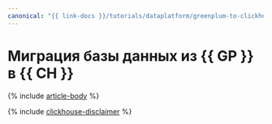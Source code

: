 ```yaml
---
canonical: "{{ link-docs }}/tutorials/dataplatform/greenplum-to-clickhouse"
---
```


# Миграция базы данных из {{ GP }} в {{ CH }}

{% include [article-body](../../_tutorials/greenplum-to-clickhouse.md) %}

{% include [clickhouse-disclaimer](../../_includes/clickhouse-disclaimer.md) %}
